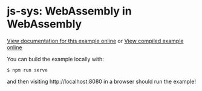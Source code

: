 # js-sys: WebAssembly in WebAssembly

[View documentation for this example online][dox] or [View compiled example
online][compiled]

[compiled]: https://rustwasm.github.io/wasm-bindgen/exbuild/wasm-in-wasm/
[dox]: https://rustwasm.github.io/wasm-bindgen/examples/wasm-in-wasm.html

You can build the example locally with:

```
$ npm run serve
```

and then visiting http://localhost:8080 in a browser should run the example!
